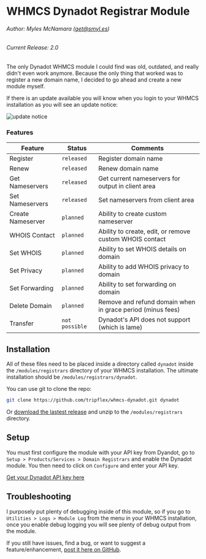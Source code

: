WHMCS Dynadot Registrar Module
======================

###### Author: Myles McNamara (get@smyl.es)
###### Current Release: 2.0

The only Dynadot WHMCS module I could find was old, outdated, and really didn't even work anymore.  Because the only thing that worked was to register a new domain name, I decided to go ahead and create a new module myself.

If there is an update available you will know when you login to your WHMCS installation as you will see an update notice:

![update notice](https://smyl.es/img/Selection-1034x158-99.png)
### Features

Feature | Status | Comments
--- | --- | ---
Register | `released` | Register domain name
Renew | `released` | Renew domain name
Get Nameservers | `released` | Get current nameservers for output in client area
Set Nameservers | `released` | Set nameservers from client area
Create Nameserver | `planned` | Ability to create custom nameserver
WHOIS Contact | `planned` | Ability to create, edit, or remove custom WHOIS contact
Set WHOIS | `planned` | Ability to set WHOIS details on domain
Set Privacy | `planned` | Ability to add WHOIS privacy to domain
Set Forwarding | `planned` | Ability to set forwarding on domain
Delete Domain | `planned` | Remove and refund domain when in grace period (minus fees)
Transfer | `not possible` | Dynadot's API does not support (which is lame)

## Installation

All of these files need to be placed inside a directory called `dynadot` inside the `/modules/registrars` directory of your WHMCS installation.  The ultimate installation should be `/modules/registrars/dynadot`.

You can use git to clone the repo:

``` bash
git clone https://github.com/tripflex/whmcs-dynadot.git dynadot
```

Or [download the lastest release](https://github.com/tripflex/whmcs-dynadot/releases/) and unzip to the `/modules/registrars` directory.

## Setup
You must first configure the module with your API key from Dyandot, go to `Setup > Products/Services > Domain Registrars` and enable the Dynadot module.  You then need to click on `Configure` and enter your API key.

[Get your Dynadot API key here](https://www.dynadot.com/account/domain/setting/api.html)

## Troubleshooting

I purposely put plenty of debugging inside of this module, so if you go to `Utilities > Logs > Module Log` from the menu in your WHMCS installation, once you enable debug logging you will see plenty of debug output from the module.

If you still have issues, find a bug, or want to suggest a feature/enhancement, [post it here on GitHub](https://github.com/tripflex/whmcs-dynadot/issues).
